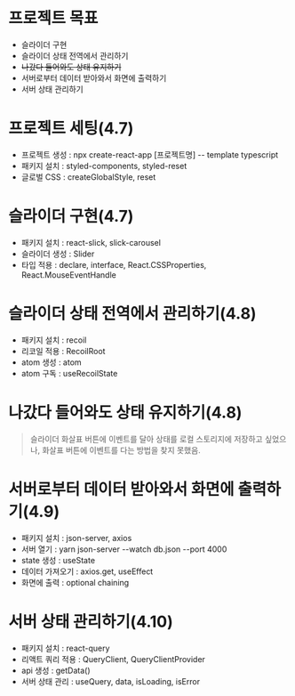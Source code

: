 # 프로젝트 목표

- 슬라이더 구현
- 슬라이더 상태 전역에서 관리하기
- ~~나갔다 들어와도 상태 유지하기~~
- 서버로부터 데이터 받아와서 화면에 출력하기
- 서버 상태 관리하기

# 프로젝트 세팅(4.7)

- 프로젝트 생성 : npx create-react-app [프로젝트명] -- template typescript
- 패키지 설치 : styled-components, styled-reset
- 글로벌 CSS : createGlobalStyle, reset

# 슬라이더 구현(4.7)

- 패키지 설치 : react-slick, slick-carousel
- 슬라이더 생성 : Slider
- 타입 적용 : declare, interface, React.CSSProperties, React.MouseEventHandle<HTMLDivElement>

# 슬라이더 상태 전역에서 관리하기(4.8)

- 패키지 설치 : recoil
- 리코일 적용 : RecoilRoot
- atom 생성 : atom
- atom 구독 : useRecoilState

# 나갔다 들어와도 상태 유지하기(4.8)

> 슬라이더 화살표 버튼에 이벤트를 달아 상태를 로컬 스토리지에 저장하고 싶었으나, 화살표 버튼에 이벤트를 다는 방법을 찾지 못했음.

# 서버로부터 데이터 받아와서 화면에 출력하기(4.9)

- 패키지 설치 : json-server, axios
- 서버 열기 : yarn json-server --watch db.json --port 4000
- state 생성 : useState
- 데이터 가져오기 : axios.get, useEffect
- 화면에 출력 : optional chaining

# 서버 상태 관리하기(4.10)

- 패키지 설치 : react-query
- 리액트 쿼리 적용 : QueryClient, QueryClientProvider
- api 생성 : getData()
- 서버 상태 관리 : useQuery, data, isLoading, isError
